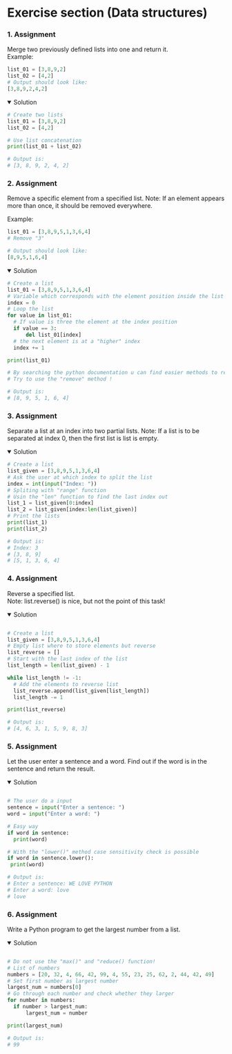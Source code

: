 # Exercise section (Data structures)

### 1. Assignment

Merge two previously defined lists into one and return it.<br>
Example:

```python
list_01 = [3,8,9,2]
list_02 = [4,2]
# Output should look like:
[3,8,9,2,4,2]

```

<details open>
<summary>Solution</summary>

  ```python
 # Create two lists
list_01 = [3,8,9,2]
list_02 = [4,2]

# Use list concatenation
print(list_01 + list_02)

# Output is:
# [3, 8, 9, 2, 4, 2]  
 ``` 
  
</details>


### 2. Assignment

Remove a specific element from a specified list.
Note: If an element appears more than once, it should be removed everywhere.

Example:

```python
list_01 = [3,8,9,5,1,3,6,4]
# Remove "3"

# Output should look like:
[8,9,5,1,6,4]

```

<details open>
<summary>Solution</summary>

  ```python
# Create a list
list_01 = [3,8,9,5,1,3,6,4]
# Variable which corresponds with the element position inside the list
index = 0
# Loop the list
for value in list_01:
    # If value is three the element at the index position
    if value == 3:
        del list_01[index]
    # the next element is at a "higher" index
    index += 1

print(list_01)

# By searching the python documentation u can find easier methods to remove an element
# Try to use the "remove" method !

# Output is:
# [8, 9, 5, 1, 6, 4]
 ``` 

### 3. Assignment
  
Separate a list at an index into two partial lists.
Note:  If a list is to be separated at index 0, then the first list is list is empty.
  
<details open>
<summary>Solution</summary>

  ```python
# Create a list
list_given = [3,8,9,5,1,3,6,4]
# Ask the user at which index to split the list
index = int(input("Index: "))
# Spliting with "range" function
# Usin the "len" function to find the last index out
list_1 = list_given[0:index]
list_2 = list_given[index:len(list_given)]
# Print the lists
print(list_1)
print(list_2)

# Output is:
# Index: 3
# [3, 8, 9]
# [5, 1, 3, 6, 4]
  
 ``` 

  ### 4. Assignment
  
Reverse a specified list.<br>
Note: list.reverse() is nice, but not the point of this task!
  
  
<details open>
<summary>Solution</summary>

  ```python

# Create a list
list_given = [3,8,9,5,1,3,6,4]
# Empty list where to store elements but reverse
list_reverse = []
# Start with the last index of the list
list_length = len(list_given) - 1

while list_length != -1:
    # Add the elements to reverse list
    list_reverse.append(list_given[list_length])
    list_length -= 1

print(list_reverse)
  
# Output is:
# [4, 6, 3, 1, 5, 9, 8, 3]
  
 ``` 
  
### 5. Assignment
Let the user enter a sentence and a word. Find out if the word is in the sentence and return the result.<br>

<details open>
<summary>Solution</summary>

  ```python
  
# The user do a input
sentence = input("Enter a sentence: ")
word = input("Enter a word: ")

# Easy way
if word in sentence:
    print(word)

# With the "lower()" method case sensitivity check is possible
if word in sentence.lower():
   print(word)
  
# Output is:
# Enter a sentence: WE LOVE PYTHON
# Enter a word: love
# love
  
 ``` 
  
  ### 6. Assignment
  
  Write a Python program to get the largest number from a list.
  
  <details open>
<summary>Solution</summary>

  ```python
  
# Do not use the "max()" and "reduce() function!
# List of numbers
numbers = [20, 32, 4, 66, 42, 99, 4, 55, 23, 25, 62, 2, 44, 42, 49]
# Set first number as largest number
largest_num = numbers[0]
# Go through each number and check whether they larger
for number in numbers:
    if number > largest_num:
        largest_num = number

print(largest_num)

# Output is:
# 99
  
 ``` 
